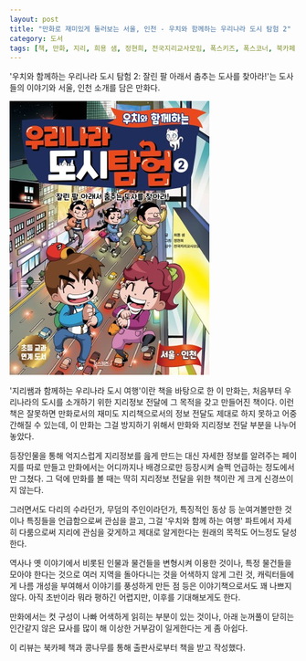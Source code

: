 ```yaml
---
layout: post
title: "만화로 재미있게 둘러보는 서울, 인천 - 우치와 함께하는 우리나라 도시 탐험 2"
category: 도서
tags: [책, 만화, 지리, 희용 샘, 정현희, 전국지리교사모임, 폭스키즈, 폭스코너, 북카페 책과 콩나무, 서평]
---
```


'우치와 함께하는 우리나라 도시 탐험 2: 잘린 팔 아래서 춤추는 도사를 찾아라!'는
도사들의 이야기와 서울, 인천 소개를 담은 만화다.

![표지](/images/exploring-cities-in-korea-with-woochi-2-comic-book-h480.jpg)

'지리쌤과 함께하는 우리나라 도시 여행'이란 책을 바탕으로 한 이 만화는,
처음부터 우리나라의 도시를 소개하기 위한 지리정보 전달에 그 목적을 갖고 만들어진 책이다.
이런 책은 잘못하면 만화로서의 재미도 지리책으로서의 정보 전달도 제대로 하지 못하고 어중간해질 수 있는데,
이 만화는 그걸 방지하기 위해서 만화와 지리정보 전달 부분을 나누어 놓았다.

등장인물을 통해 억지스럽게 지리정보를 읊게 만드는 대신 자세한 정보를 알려주는 페이지를 따로 만들고
만화에서는 어디까지나 배경으로만 등장시켜 슬쩍 언급하는 정도에서만 그쳤다.
그 덕에 만화를 볼 때는 딱히 지리정보 전달을 위한 책이란 게 크게 신경쓰이지 않는다.

그러면서도 다리의 수라던가, 무덤의 주인이라던가, 특징적인 동상 등
눈여겨볼만한 것이나 특징들을 언급함으로써 관심을 끌고,
그걸 '우치와 함께 하는 여행' 파트에서 자세히 다룸으로써
지리에 관심을 갖게하고 제대로 알게한다는 원래의 목적도 어느정도 달성한다.

역사나 옛 이야기에서 비롯된 인물과 물건들을 변형시켜 이용한 것이나,
특정 물건들을 모아야 한다는 것으로 여러 지역을 돌아다니는 것을 어색하지 않게 그린 것,
캐릭터들에게 나름 개성을 부여해서 이야기를 풍성하게 만든 점 등은
이야기책으로서도 꽤 나쁘지 않다.
아직 초반이라 뭐라 평하긴 어렵지만, 이후를 기대해보게도 한다.

만화에서는 컷 구성이 나빠 어색하게 읽히는 부분이 있는 것이나,
아래 눈꺼풀이 닫히는 인간같지 않은 묘사를 많이 해 이상한 거부감이 일게한다는 게 좀 아쉽다.



<div class="im im-info">
이 리뷰는 북카페 책과 콩나무를 통해 출판사로부터 책을 받고 작성했다.
</div>
